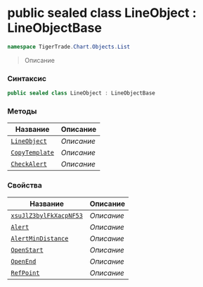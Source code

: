 
# public sealed class LineObject : LineObjectBase
```csharp
namespace TigerTrade.Chart.Objects.List
```



> Описание

### Синтаксис
```csharp
public sealed class LineObject : LineObjectBase
```


### Методы
| Название | Описание |
| --- | --- |
| [`LineObject`](./LineObject.cs/Методы/LineObject.md) | *Описание* |
| [`CopyTemplate`](./LineObject.cs/Методы/CopyTemplate.md) | *Описание* |
| [`CheckAlert`](./LineObject.cs/Методы/CheckAlert.md) | *Описание* |

### Свойства
| Название | Описание |
| --- | --- |
| [`xsuJlZ3bylFkXacpNF53`](./LineObject.cs/Свойства/xsuJlZ3bylFkXacpNF53.md) | *Описание* |
| [`Alert`](./LineObject.cs/Свойства/Alert.md) | *Описание* |
| [`AlertMinDistance`](./LineObject.cs/Свойства/AlertMinDistance.md) | *Описание* |
| [`OpenStart`](./LineObject.cs/Свойства/OpenStart.md) | *Описание* |
| [`OpenEnd`](./LineObject.cs/Свойства/OpenEnd.md) | *Описание* |
| [`RefPoint`](./LineObject.cs/Свойства/RefPoint.md) | *Описание* |



